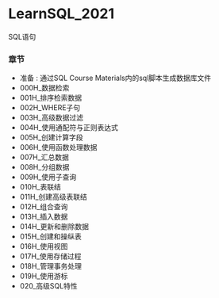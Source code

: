 # LearnSQL_2021
SQL语句
### 章节
* 准备 : 通过SQL Course Materials内的sql脚本生成数据库文件
* 000H_数据检索
* 001H_排序检索数据
* 002H_WHERE子句
* 003H_高级数据过滤
* 004H_使用通配符与正则表达式  
* 005H_创建计算字段
* 006H_使用函数处理数据
* 007H_汇总数据
* 008H_分组数据
* 009H_使用子查询
* 010H_表联结
* 011H_创建高级表联结
* 012H_组合查询
* 013H_插入数据
* 014H_更新和删除数据
* 015H_创建和操纵表
* 016H_使用视图
* 017H_使用存储过程
* 018H_管理事务处理
* 019H_使用游标
* 020_高级SQL特性







